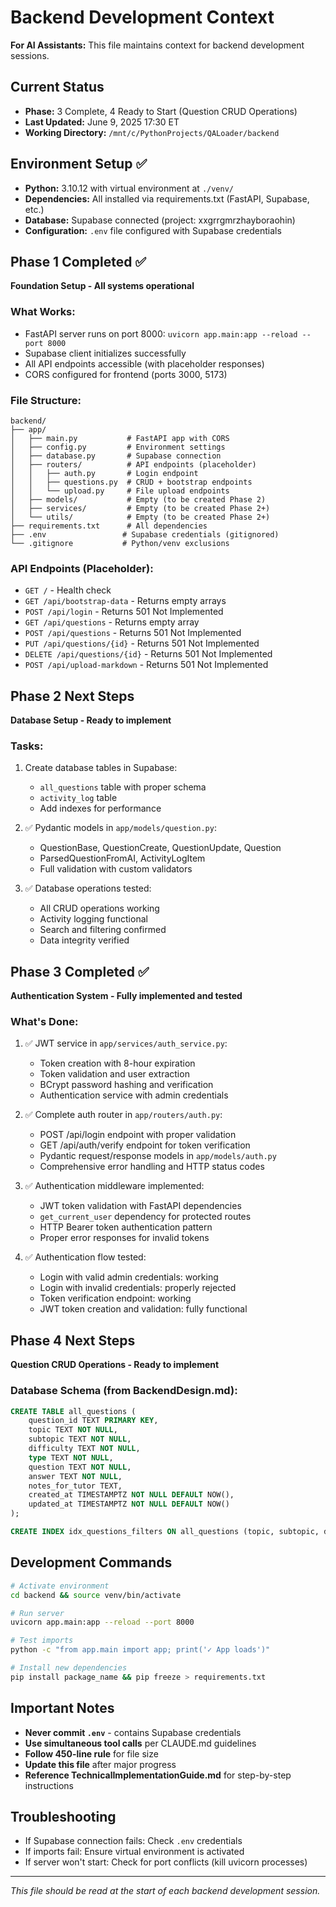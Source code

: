 # Backend Development Context

**For AI Assistants:** This file maintains context for backend development sessions.

## Current Status
- **Phase:** 3 Complete, 4 Ready to Start (Question CRUD Operations)
- **Last Updated:** June 9, 2025 17:30 ET
- **Working Directory:** `/mnt/c/PythonProjects/QALoader/backend`

## Environment Setup ✅
- **Python:** 3.10.12 with virtual environment at `./venv/`
- **Dependencies:** All installed via requirements.txt (FastAPI, Supabase, etc.)
- **Database:** Supabase connected (project: xxgrrgmrzhayboraohin)
- **Configuration:** `.env` file configured with Supabase credentials

## Phase 1 Completed ✅
**Foundation Setup - All systems operational**

### What Works:
- FastAPI server runs on port 8000: `uvicorn app.main:app --reload --port 8000`
- Supabase client initializes successfully
- All API endpoints accessible (with placeholder responses)
- CORS configured for frontend (ports 3000, 5173)

### File Structure:
```
backend/
├── app/
│   ├── main.py           # FastAPI app with CORS
│   ├── config.py         # Environment settings  
│   ├── database.py       # Supabase connection
│   ├── routers/          # API endpoints (placeholder)
│   │   ├── auth.py       # Login endpoint
│   │   ├── questions.py  # CRUD + bootstrap endpoints  
│   │   └── upload.py     # File upload endpoints
│   ├── models/           # Empty (to be created Phase 2)
│   ├── services/         # Empty (to be created Phase 2+)
│   └── utils/            # Empty (to be created Phase 2+)
├── requirements.txt      # All dependencies
├── .env                 # Supabase credentials (gitignored)
└── .gitignore           # Python/venv exclusions
```

### API Endpoints (Placeholder):
- `GET /` - Health check
- `GET /api/bootstrap-data` - Returns empty arrays
- `POST /api/login` - Returns 501 Not Implemented
- `GET /api/questions` - Returns empty array
- `POST /api/questions` - Returns 501 Not Implemented
- `PUT /api/questions/{id}` - Returns 501 Not Implemented  
- `DELETE /api/questions/{id}` - Returns 501 Not Implemented
- `POST /api/upload-markdown` - Returns 501 Not Implemented

## Phase 2 Next Steps
**Database Setup - Ready to implement**

### Tasks:
1. Create database tables in Supabase:
   - `all_questions` table with proper schema
   - `activity_log` table
   - Add indexes for performance

2. ✅ Pydantic models in `app/models/question.py`:
   - QuestionBase, QuestionCreate, QuestionUpdate, Question
   - ParsedQuestionFromAI, ActivityLogItem
   - Full validation with custom validators

3. ✅ Database operations tested:
   - All CRUD operations working
   - Activity logging functional
   - Search and filtering confirmed
   - Data integrity verified

## Phase 3 Completed ✅
**Authentication System - Fully implemented and tested**

### What's Done:
1. ✅ JWT service in `app/services/auth_service.py`:
   - Token creation with 8-hour expiration
   - Token validation and user extraction
   - BCrypt password hashing and verification
   - Authentication service with admin credentials

2. ✅ Complete auth router in `app/routers/auth.py`:
   - POST /api/login endpoint with proper validation
   - GET /api/auth/verify endpoint for token verification
   - Pydantic request/response models in `app/models/auth.py`
   - Comprehensive error handling and HTTP status codes

3. ✅ Authentication middleware implemented:
   - JWT token validation with FastAPI dependencies
   - `get_current_user` dependency for protected routes
   - HTTP Bearer token authentication pattern
   - Proper error responses for invalid tokens

4. ✅ Authentication flow tested:
   - Login with valid admin credentials: working
   - Login with invalid credentials: properly rejected
   - Token verification endpoint: working
   - JWT token creation and validation: fully functional

## Phase 4 Next Steps
**Question CRUD Operations - Ready to implement**

### Database Schema (from BackendDesign.md):
```sql
CREATE TABLE all_questions (
    question_id TEXT PRIMARY KEY,
    topic TEXT NOT NULL,
    subtopic TEXT NOT NULL,
    difficulty TEXT NOT NULL,
    type TEXT NOT NULL,
    question TEXT NOT NULL,
    answer TEXT NOT NULL,
    notes_for_tutor TEXT,
    created_at TIMESTAMPTZ NOT NULL DEFAULT NOW(),
    updated_at TIMESTAMPTZ NOT NULL DEFAULT NOW()
);

CREATE INDEX idx_questions_filters ON all_questions (topic, subtopic, difficulty, type);
```

## Development Commands
```bash
# Activate environment
cd backend && source venv/bin/activate

# Run server
uvicorn app.main:app --reload --port 8000

# Test imports
python -c "from app.main import app; print('✓ App loads')"

# Install new dependencies
pip install package_name && pip freeze > requirements.txt
```

## Important Notes
- **Never commit `.env`** - contains Supabase credentials
- **Use simultaneous tool calls** per CLAUDE.md guidelines
- **Follow 450-line rule** for file size
- **Update this file** after major progress
- **Reference TechnicalImplementationGuide.md** for step-by-step instructions

## Troubleshooting
- If Supabase connection fails: Check `.env` credentials
- If imports fail: Ensure virtual environment is activated
- If server won't start: Check for port conflicts (kill uvicorn processes)

---
*This file should be read at the start of each backend development session.*